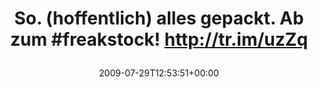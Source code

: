 ---
retweeted: false
source: <a href="http://twitter.com" rel="nofollow">Twitter Web Client</a>
entities:
  hashtags:
  - text: freakstock
    indices:
    - '40'
    - '51'
  symbols: []
  user_mentions: []
  urls: []
display_text_range:
- '0'
- '70'
favorite_count: '0'
id_str: '2908916900'
truncated: false
retweet_count: '0'
id: '2908916900'
created_at: Wed Jul 29 12:53:51 +0000 2009
favorited: false
full_text: 'So. (hoffentlich) alles gepackt. Ab zum #freakstock! http://tr.im/uzZq'
lang: de
tags:
- freakstock
- pesos/twitter
date: '2009-07-29T12:53:51+00:00'
src: https://twitter.com/bascht/status/2908916900
original_url: https://twitter.com/bascht/status/2908916900
type: twitter_tweet
text: 'So. (hoffentlich) alles gepackt. Ab zum #freakstock! http://tr.im/uzZq'
title: 'So. (hoffentlich) alles gepackt. Ab zum #freakstock! http://tr.im/uzZq

  '

---